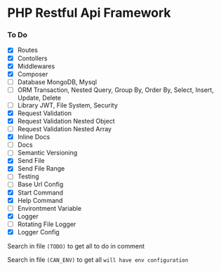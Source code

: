 # PHP Restful Api Framework

### To Do

-   [x] Routes
-   [x] Contollers
-   [x] Middlewares
-   [x] Composer
-   [ ] Database MongoDB, Mysql
-   [ ] ORM Transaction, Nested Query, Group By, Order By, Select, Insert, Update, Delete
-   [ ] Library JWT, File System, Security
-   [x] Request Validation
-   [x] Request Validation Nested Object
-   [ ] Request Validation Nested Array
-   [x] Inline Docs
-   [ ] Docs
-   [ ] Semantic Versioning
-   [x] Send File
-   [x] Send File Range
-   [ ] Testing
-   [ ] Base Url Config
-   [x] Start Command
-   [x] Help Command
-   [ ] Environtment Variable
-   [x] Logger
-   [ ] Rotating File Logger
-   [x] Logger Config

Search in file `(TODO)` to get all to do in comment

Search in file `(CAN_ENV)` to get all `will have env configuration`
